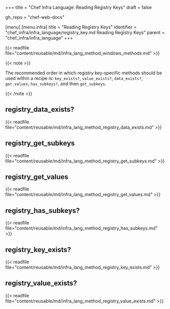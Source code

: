 +++
title = "Chef Infra Language: Reading Registry Keys"
draft = false

gh_repo = "chef-web-docs"

[menu]
  [menu.infra]
    title = "Reading Registry Keys"
    identifier = "chef_infra/infra_language/registry_key.md Reading Registry Keys"
    parent = "chef_infra/infra_language"
+++

{{< readfile file="content/reusable/md/infra_lang_method_windows_methods.md" >}}

{{< note >}}

The recommended order in which registry key-specific methods should be
used within a recipe is: `key_exists?`, `value_exists?`, `data_exists?`,
`get_values`, `has_subkeys?`, and then `get_subkeys`.

{{< /note >}}

## registry_data_exists?

{{< readfile file="content/reusable/md/infra_lang_method_registry_data_exists.md" >}}

## registry_get_subkeys

{{< readfile file="content/reusable/md/infra_lang_method_registry_get_subkeys.md" >}}

## registry_get_values

{{< readfile file="content/reusable/md/infra_lang_method_registry_get_values.md" >}}

## registry_has_subkeys?

{{< readfile file="content/reusable/md/infra_lang_method_registry_has_subkeys.md" >}}

## registry_key_exists?

{{< readfile file="content/reusable/md/infra_lang_method_registry_key_exists.md" >}}

## registry_value_exists?

{{< readfile file="content/reusable/md/infra_lang_method_registry_value_exists.md" >}}
